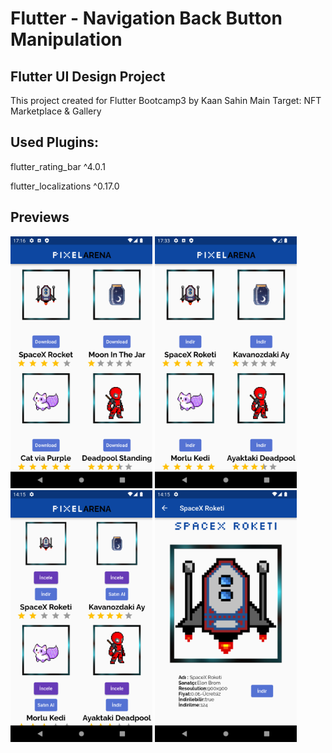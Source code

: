 # Flutter - Navigation Back Button Manipulation

## Flutter UI Design Project

This project created for Flutter Bootcamp3 by Kaan Sahin
Main Target: NFT Marketplace & Gallery

## Used Plugins:

flutter_rating_bar ^4.0.1

flutter_localizations ^0.17.0

## Previews

<img src="https://github.com/wazzapsenk/PixelArena-Design-with-Flutter/blob/master/Readme/Screenshot_1661350570.png" width="45%"></img> <img src="https://github.com/wazzapsenk/PixelArena-Design-with-Flutter/blob/master/Readme/Screenshot_1661351582.png" width="45%"></img> 
<img src="https://github.com/wazzapsenk/PixelArena-Design-with-Flutter/blob/master/Readme/Screenshot_1661609754.png" width="45%"></img> <img src="https://github.com/wazzapsenk/PixelArena-Design-with-Flutter/blob/master/Readme/Screenshot_1661609760.png" width="45%"></img> 
